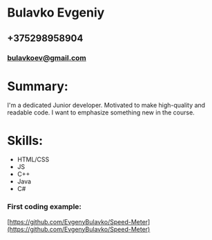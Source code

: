# Bulavko Evgeniy
## +375298958904
### bulavkoev@gmail.com
# Summary:
I'm a dedicated Junior developer. Motivated to make high-quality and readable code. I want to emphasize something new in the course.
# Skills:
- HTML/CSS
- JS
- С++
- Java
- C#
### First coding example: ### 
[https://github.com/EvgenyBulavko/Speed-Meter](https://github.com/EvgenyBulavko/Speed-Meter)
